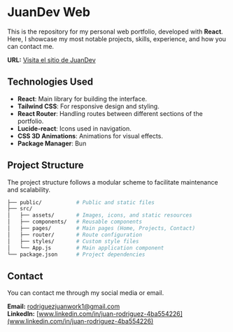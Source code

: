 # JuanDev Web

This is the repository for my personal web portfolio, developed with **React**. Here, I showcase my most notable projects, skills, experience, and how you can contact me.

**URL:** [Visita el sitio de JuanDev](https://juandev.is-a.dev)

## Technologies Used

- **React**: Main library for building the interface.
- **Tailwind CSS**: For responsive design and styling.
- **React Router**: Handling routes between different sections of the portfolio.
- **Lucide-react**: Icons used in navigation.
- **CSS 3D Animations**: Animations for visual effects.
- **Package Manager**: Bun

## Project Structure

The project structure follows a modular scheme to facilitate maintenance and scalability.

```bash
├── public/           # Public and static files
├── src/
│   ├── assets/       # Images, icons, and static resources
│   ├── components/   # Reusable components
│   ├── pages/        # Main pages (Home, Projects, Contact)
│   ├── router/       # Route configuration
│   ├── styles/       # Custom style files
│   └── App.js        # Main application component
└── package.json      # Project dependencies

```

## Contact

You can contact me through my social media or email.

**Email:** rodriguezjuanwork1@gmail.com  
**LinkedIn:** [www.linkedin.com/in/juan-rodriguez-4ba554226](www.linkedin.com/in/juan-rodriguez-4ba554226)
